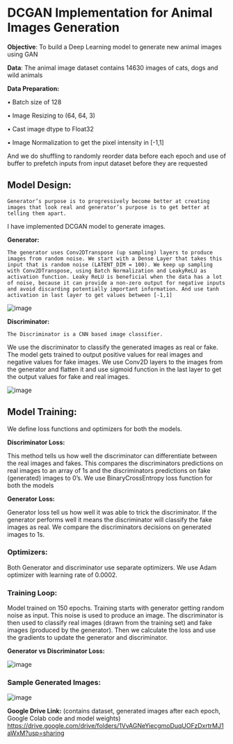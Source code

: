 # **DCGAN Implementation for Animal Images Generation**


**Objective**: To build a Deep Learning model to generate new animal images using GAN

**Data**: The animal image dataset contains 14630 images of cats, dogs and wild animals

**Data Preparation:** 

  •	Batch size of 128

  •	Image Resizing to (64, 64, 3)

  •	Cast image dtype to Float32 

  •	Image Normalization to get the pixel intensity in [-1,1]

And we do shuffling to randomly reorder data before each epoch and use of buffer to prefetch inputs from input dataset before they are requested

## **Model Design:**


	Generator’s purpose is to progressively become better at creating images that look real and generator’s purpose is to get better at telling them apart.
I have implemented DCGAN model to generate images.


**Generator:**

	The generator uses Conv2DTranspose (up sampling) layers to produce images from random noise. We start with a Dense Layer that takes this input that is random noise (LATENT_DIM = 100). We keep up sampling with Conv2DTranspose, using Batch Normalization and LeakyReLU as activation function. Leaky ReLU is beneficial when the data has a lot of noise, because it can provide a non-zero output for negative inputs and avoid discarding potentially important information. And use tanh activation in last layer to get values between [-1,1]
 

![image](https://github.com/ujjawalsingh10/DCGAN-for-Image-Generation/assets/19973541/eec00753-8ce0-4619-8d2e-673ec8899532)






**Discriminator:**

	The Discriminator is a CNN based image classifier.
We use the discriminator to classify the generated images as real or fake. The model gets trained to output positive values for real images and negative values for fake images. We use Conv2D layers to the images from the generator and flatten it and use sigmoid function in the last layer to get the output values for fake and real images.  

![image](https://github.com/ujjawalsingh10/DCGAN-for-Image-Generation/assets/19973541/85251113-b825-4911-9aaf-570342286bdb)



## **Model Training:**

We define loss functions and optimizers for both the models. 

**Discriminator Loss:**

This method tells us how well the discriminator can differentiate between the real images and fakes. This compares the discriminators predictions on real images to an array of 1s and the discriminators predictions on fake (generated) images to 0’s. We use BinaryCrossEntropy loss function for both the models

**Generator Loss:**

Generator loss tell us how well it was able to trick the discriminator. If the generator performs well it means the discriminator will classify the fake images as real. We compare the discriminators decisions on generated images to 1s.

### **Optimizers:**

Both Generator and discriminator use separate optimizers. We use Adam optimizer with learning rate of 0.0002.

### **Training Loop:**

Model trained on 150 epochs. Training starts with generator getting random noise as input. This noise is used to produce an image. The discriminator is then used to classify real images (drawn from the training set) and fake images (produced by the generator). Then we calculate the loss and use the gradients to update the generator and discriminator.

**Generator vs Discriminator Loss:**

![image](https://github.com/ujjawalsingh10/DCGAN-for-Image-Generation/assets/19973541/e150e94f-c344-466a-be19-2cdd78aa1def)



### **Sample Generated Images:**
![image](https://github.com/ujjawalsingh10/DCGAN-for-Image-Generation/assets/19973541/00b8ebd3-6e6a-4059-9879-8dd5d5692e97)


**Google Drive Link:** (contains dataset, generated images after each epoch, Google Colab code and model weights)
https://drive.google.com/drive/folders/1VvAGNeYiecgmoDuqUOFzDxrtrMJ1aWxM?usp=sharing
